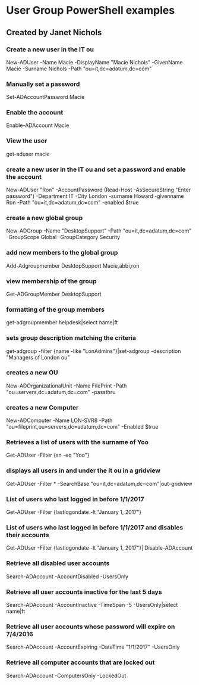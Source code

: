 # User Group PowerShell examples

## Created by Janet Nichols

### Create a new user in the IT ou
New-ADUser -Name Macie -DisplayName "Macie Nichols" -GivenName Macie -Surname Nichols -Path "ou=it,dc=adatum,dc=com"

### Manually set a password
Set-ADAccountPassword Macie

### Enable the account
Enable-ADAccount Macie

### View the user
get-aduser macie

### create a new user in the IT ou and set a password and enable the account

New-ADUser "Ron" -AccountPassword (Read-Host -AsSecureString "Enter password") -Department IT -City London -surname Howard -givenname Ron -Path "ou=it,dc=adatum,dc=com" -enabled $true

### create a new global group 
New-ADGroup -Name "DesktopSupport" -Path "ou=it,dc=adatum,dc=com" -GroupScope Global -GroupCategory Security

### add new members to the global group
Add-Adgroupmember DesktopSupport Macie,abbi,ron

### view membership of the group
Get-ADGroupMember DesktopSupport

### formatting of the group members
get-adgroupmember helpdesk|select name|ft

### sets group description matching the criteria 
get-adgroup -filter {name -like "LonAdmins"}|set-adgroup -description "Managers of London ou"

### creates a new OU
New-ADOrganizationalUnit -Name FilePrint -Path "ou=servers,dc=adatum,dc=com" -passthru

### creates a new Computer
New-ADComputer -Name LON-SVR8 -Path "ou=fileprint,ou=servers,dc=adatum,dc=com" -Enabled $true

### Retrieves a list of users with the surname of Yoo
Get-ADUser -Filter {sn -eq "Yoo"}

### displays all users in and under the It ou in a gridview
Get-ADUser -Filter * -SearchBase "ou=it,dc=adatum,dc=com"|out-gridview

### List of users who last logged in before 1/1/2017
Get-ADUser -Filter {lastlogondate -lt "January 1, 2017"}

### List of users who last logged in before 1/1/2017 and disables their accounts
Get-ADUser -Filter {lastlogondate -lt "January 1, 2017"}| Disable-ADAccount

###  Retrieve all disabled user accounts
Search-ADAccount -AccountDisabled -UsersOnly

###  Retrieve all user accounts inactive for the last 5 days
Search-ADAccount -AccountInactive -TimeSpan -5 -UsersOnly|select name|ft

###  Retrieve all user accounts whose password will expire on 7/4/2016
Search-ADAccount -AccountExpiring -DateTime "1/1/2017" -UsersOnly

###  Retrieve all computer accounts that are locked out
Search-ADAccount -ComputersOnly -LockedOut